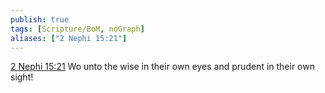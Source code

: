 ```yaml
---
publish: true
tags: [Scripture/BoM, noGraph]
aliases: ["2 Nephi 15:21"]
---
```

[2 Nephi 15:21](https://churchofjesuschrist.org/study/scriptures/bofm/2-ne/15?lang=eng&id=p21#p21) Wo unto the wise in their own eyes and prudent in their own sight!
